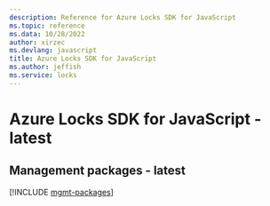 ```yaml
---
description: Reference for Azure Locks SDK for JavaScript
ms.topic: reference
ms.data: 10/28/2022
author: xirzec
ms.devlang: javascript
title: Azure Locks SDK for JavaScript
ms.author: jeffish
ms.service: locks
---
```

# Azure Locks SDK for JavaScript - latest

## Management packages - latest
[!INCLUDE [mgmt-packages](locks-mgmt-index.md)]